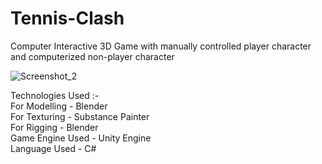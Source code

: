 # Tennis-Clash
Computer Interactive 3D Game with manually controlled player character and computerized non-player character

![Screenshot_2](https://user-images.githubusercontent.com/91250613/183230388-cb3138a6-640e-4ba0-a77e-597344da1cf0.png)

Technologies Used :- <br />
For Modelling - Blender<br />
For Texturing - Substance Painter<br />
For Rigging - Blender<br />
Game Engine Used - Unity Engine<br />
Language Used - C#
